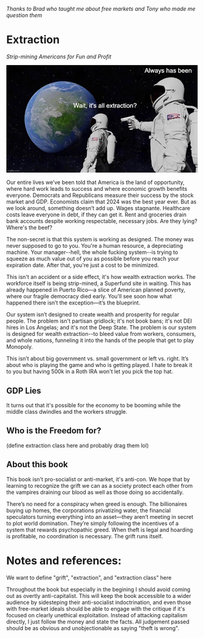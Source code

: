_Thanks to Brad who taught me about free markets and Tony who made me question them_

# Extraction

_Strip-mining Americans for Fun and Profit_

<img src="/images/wait_its_all_extraction.jpg" alt="Wait, it's all extraction? Always has been" class="image-width-full" />

Our entire lives we’ve been told that America is the land of opportunity, where hard work leads to success and where economic growth benefits everyone. Democrats and Republicans measure their success by the stock market and GDP. Economists claim that 2024 was the best year ever. But as we look around, something doesn’t add up. Wages stagnante. Healthcare costs leave everyone in debt, if they can get it. Rent and groceries drain bank accounts despite working respectable, necessary jobs. Are they lying? Where's the beef?

The non-secret is that this system is working as designed. The money was never supposed to go to you. You're a human resource, a depreciating machine. Your manager--hell, the whole fucking system--is trying to squeeze as much value out of you as possible before you reach your expiration date. After that, you're just a cost to be minimized.

This isn't an accident or a side effect, it's how wealth extraction works. The workforce itself is being strip-mined, a Superfund site in waiting. This has already happened in Puerto Rico—a slice of American planned poverty, where our fragile democracy died early. You'll see soon how what happened there isn’t the exception—it’s the blueprint.

Our system isn’t designed to create wealth and prosperity for regular people. The problem isn't partisan gridlock; it's not book bans; it's not DEI hires in Los Angelas; and it's not the Deep State. The problem is our system is designed for wealth extraction--to bleed value from workers, consumers, and whole nations, funneling it into the hands of the people that get to play Monopoly.

This isn’t about big government vs. small government or left vs. right. It’s about who is playing the game and who is getting played. I hate to break it to you but having 500k in a Roth IRA won't let you pick the top hat.

## GDP Lies

It turns out that it's possible for the economy to be booming while the middle class dwindles and the workers struggle.

## Who is the Freedom for?

(define extraction class here and probably drag them lol)

## About this book

This book isn't pro-socialist or anti-market, it's anti-con. We hope that by learning to recognize the grift we can as a society protect each other from the vampires draining our blood as well as those doing so accidentally.

There’s no need for a conspiracy when greed is enough. The billionaires buying up homes, the corporations privatizing water, the financial speculators turning everything into an asset—they aren’t meeting in secret to plot world domination. They’re simply following the incentives of a system that rewards psychopathic greed. When theft is legal and hoarding is profitable, no coordination is necessary. The grift runs itself.

# Notes and references:

We want to define "grift", "extraction", and "extraction class" here

Throughout the book but especially in the begining I should avoid coming out as overtly anti-capitalist. This will keep the book accessible to a wider audience by sidesteping their anti-socialist indoctrination, and even those with free-market ideals should be able to engage with the critique if it's focused on clearly unethical exploitation. Instead of attacking capitalism directly, I just follow the money and state the facts. All judgement passed should be as obvious and unobjectionable as saying "theft is wrong".
